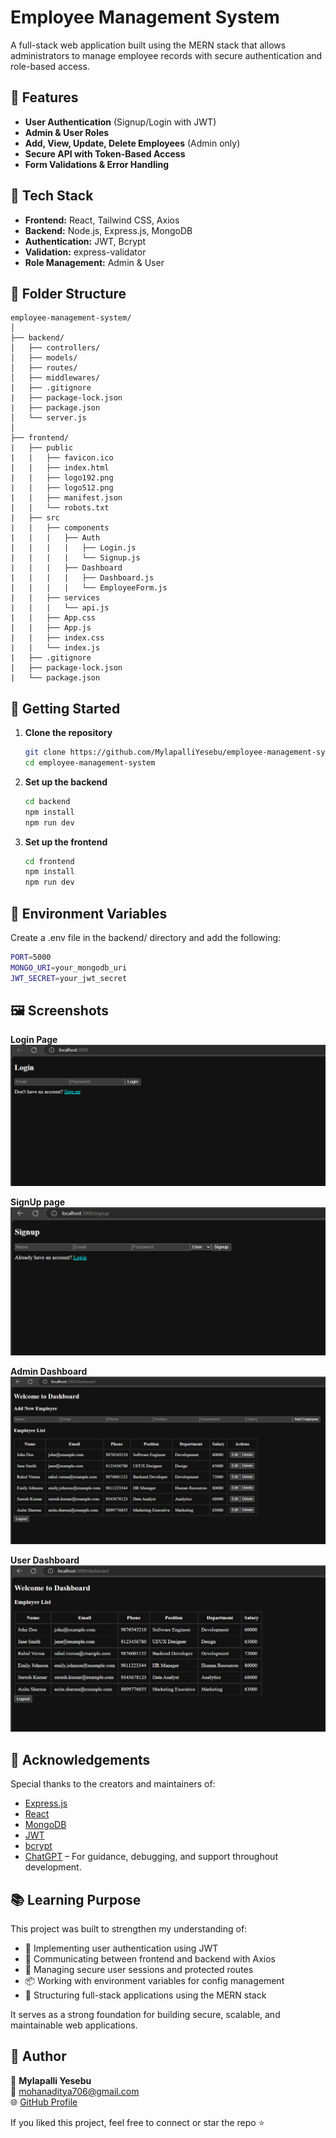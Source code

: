 # Employee Management System

A full-stack web application built using the MERN stack that allows administrators to manage employee records with secure authentication and role-based access.

## 🚀 Features

- **User Authentication** (Signup/Login with JWT)
- **Admin & User Roles**
- **Add, View, Update, Delete Employees** (Admin only)
- **Secure API with Token-Based Access**
- **Form Validations & Error Handling**

## 🔧 Tech Stack

- **Frontend:** React, Tailwind CSS, Axios
- **Backend:** Node.js, Express.js, MongoDB
- **Authentication:** JWT, Bcrypt
- **Validation:** express-validator
- **Role Management:** Admin & User

## 📁 Folder Structure

```plaintext
employee-management-system/
│
├── backend/
│   ├── controllers/
│   ├── models/
│   ├── routes/
│   ├── middlewares/
|   ├── .gitignore
|   ├── package-lock.json
|   ├── package.json
│   └── server.js
│  
├── frontend/
|   ├── public
|   |   ├── favicon.ico
|   |   ├── index.html
|   |   ├── logo192.png
|   |   ├── logo512.png
|   |   ├── manifest.json
|   |   └── robots.txt
|   ├── src
|   |   ├── components
|   |   |   ├── Auth
|   |   |   |   ├── Login.js
|   |   |   |   └── Signup.js
|   |   |   ├── Dashboard
|   |   |   |   ├── Dashboard.js
|   |   |   |   └── EmployeeForm.js
|   |   ├── services
|   |   |   └── api.js
|   |   ├── App.css
|   |   ├── App.js
|   |   ├── index.css
|   |   └── index.js
|   ├── .gitignore
|   ├── package-lock.json
|   └── package.json
```

## 🚀 Getting Started

1. **Clone the repository**

   ```bash
   git clone https://github.com/MylapalliYesebu/employee-management-system.git
   cd employee-management-system
   ```

2. **Set up the backend**

   ```bash
   cd backend
   npm install
   npm run dev
   ```

3. **Set up the frontend**

   ```bash
   cd frontend
   npm install
   npm run dev
   ```

## 🔐 Environment Variables

Create a .env file in the backend/ directory and add the following:

``` bash
PORT=5000
MONGO_URI=your_mongodb_uri
JWT_SECRET=your_jwt_secret
```

## 🖼️ Screenshots

**Login Page**
![Login_Page](./screenshots/login.png)

**SignUp page**
![SignUp_page](./screenshots/signup.png)

**Admin Dashboard**
![Admin_Employee_Dashboard](./screenshots/admin_dashboard.png)

**User Dashboard**
![User_Employee Dashboard](./screenshots/user_dashboard.png)

## 🙌 Acknowledgements

Special thanks to the creators and maintainers of:

- [Express.js](https://expressjs.com/)
- [React](https://reactjs.org/)
- [MongoDB](https://www.mongodb.com/)
- [JWT](https://jwt.io/)
- [bcrypt](https://github.com/kelektiv/node.bcrypt.js)
- [ChatGPT](https://openai.com/chatgpt) – For guidance, debugging, and support throughout development.

## 📚 Learning Purpose

This project was built to strengthen my understanding of:

- 🔐 Implementing user authentication using JWT
- 🔄 Communicating between frontend and backend with Axios
- 🧠 Managing secure user sessions and protected routes
- 📦 Working with environment variables for config management
- 🧩 Structuring full-stack applications using the MERN stack

It serves as a strong foundation for building secure, scalable, and maintainable web applications.

## 🙌 Author

👤 **Mylapalli Yesebu**  
📧 [mohanaditya706@gmail.com](mailto:mohanaditya706@gmail.com)  
🌐 [GitHub Profile](https://github.com/Uma-Aditya)

If you liked this project, feel free to connect or star the repo ⭐
